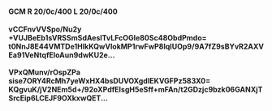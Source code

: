 #### GCM R 20/0c/400 L 20/0c/400
**vCCFnvVVSpo/Nu2y**<br/>**+VUJBeEb1sVRSSmSdAeslTvLFcOGIe80Sc48ObdPmdo=**<br/>**t0NnJ8E44VMTDe1HlkKQwVIokMP1rwFwP8lqIUOp9/9A7fZ9sBYvR2AXVEa91VeNtqfEloAun9dwKU2e...**<br/><br/>
**VPxQMunv/rOspZPa**<br/>**sise7ORY4RcMh7yeWxHX4bsDUVOXgdIEKVGFPz583X0=**<br/>**KQgvuK/jV2NEm5d+/92oXPdfEIsgH5eSff+mFAn/t2GDzjc9bzk06GANXjTSrcEip6LCEJF9OXkxwQET...**